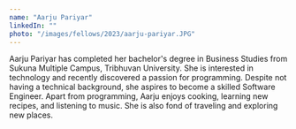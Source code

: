```yaml
---
name: "Aarju Pariyar"
linkedIn: ""
photo: "/images/fellows/2023/aarju-pariyar.JPG"
---
```


Aarju Pariyar has completed her bachelor's degree in Business Studies from Sukuna Multiple Campus, Tribhuvan University. She is interested in technology and recently discovered a passion for programming. Despite not having a technical background, she aspires to become a skilled Software Engineer.
Apart from programming, Aarju enjoys cooking, learning new recipes, and listening to music. She is also fond of traveling and exploring new places.
